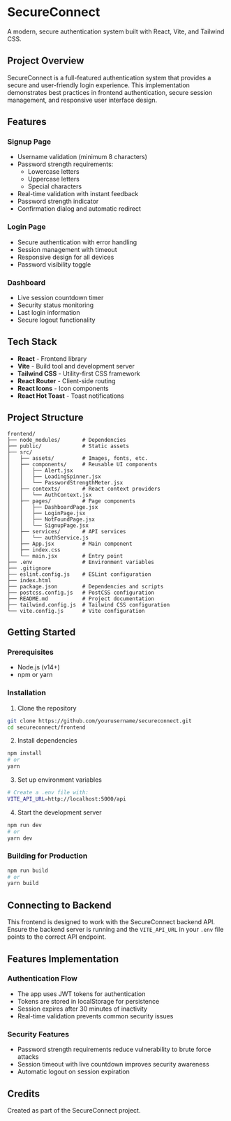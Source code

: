 # SecureConnect

A modern, secure authentication system built with React, Vite, and Tailwind CSS.

## Project Overview

SecureConnect is a full-featured authentication system that provides a secure and user-friendly login experience. This implementation demonstrates best practices in frontend authentication, secure session management, and responsive user interface design.

## Features

### Signup Page
- Username validation (minimum 8 characters)
- Password strength requirements:
  - Lowercase letters
  - Uppercase letters
  - Special characters
- Real-time validation with instant feedback
- Password strength indicator
- Confirmation dialog and automatic redirect

### Login Page
- Secure authentication with error handling
- Session management with timeout
- Responsive design for all devices
- Password visibility toggle

### Dashboard
- Live session countdown timer
- Security status monitoring
- Last login information
- Secure logout functionality

## Tech Stack

- **React** - Frontend library
- **Vite** - Build tool and development server
- **Tailwind CSS** - Utility-first CSS framework
- **React Router** - Client-side routing
- **React Icons** - Icon components
- **React Hot Toast** - Toast notifications

## Project Structure

```
frontend/
├── node_modules/       # Dependencies
├── public/             # Static assets
├── src/
│   ├── assets/         # Images, fonts, etc.
│   ├── components/     # Reusable UI components
│   │   ├── Alert.jsx
│   │   ├── LoadingSpinner.jsx
│   │   └── PasswordStrengthMeter.jsx
│   ├── contexts/       # React context providers
│   │   └── AuthContext.jsx
│   ├── pages/          # Page components
│   │   ├── DashboardPage.jsx
│   │   ├── LoginPage.jsx
│   │   ├── NotFoundPage.jsx
│   │   └── SignupPage.jsx
│   ├── services/       # API services
│   │   └── authService.js
│   ├── App.jsx         # Main component
│   ├── index.css
│   └── main.jsx        # Entry point
├── .env                # Environment variables
├── .gitignore
├── eslint.config.js    # ESLint configuration
├── index.html
├── package.json        # Dependencies and scripts
├── postcss.config.js   # PostCSS configuration
├── README.md           # Project documentation
├── tailwind.config.js  # Tailwind CSS configuration
└── vite.config.js      # Vite configuration
```

## Getting Started

### Prerequisites
- Node.js (v14+)
- npm or yarn

### Installation

1. Clone the repository
```bash
git clone https://github.com/yourusername/secureconnect.git
cd secureconnect/frontend
```

2. Install dependencies
```bash
npm install
# or
yarn
```

3. Set up environment variables
```bash
# Create a .env file with:
VITE_API_URL=http://localhost:5000/api
```

4. Start the development server
```bash
npm run dev
# or
yarn dev
```

### Building for Production

```bash
npm run build
# or
yarn build
```

## Connecting to Backend

This frontend is designed to work with the SecureConnect backend API. Ensure the backend server is running and the `VITE_API_URL` in your `.env` file points to the correct API endpoint.

## Features Implementation

### Authentication Flow
- The app uses JWT tokens for authentication
- Tokens are stored in localStorage for persistence
- Session expires after 30 minutes of inactivity
- Real-time validation prevents common security issues

### Security Features
- Password strength requirements reduce vulnerability to brute force attacks
- Session timeout with live countdown improves security awareness
- Automatic logout on session expiration

## Credits

Created as part of the SecureConnect project.
